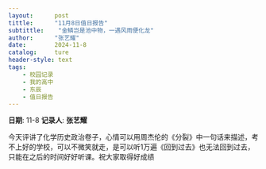 ```yaml
---
layout:      post
tittle:      "11月8日值日报告"
subtittle:    "金鳞岂是池中物，一遇风雨便化龙"
author:      "张艺耀"
date:        2024-11-8
catalog:     ture
header-style: text
tags: 
    - 校园记录
    - 我的高中
    - 东辰
    - 值日报告
---
```


**日期**: 11-8
**记录人**: **张艺耀**



今天评讲了化学历史政治卷子，心情可以用周杰伦的《分裂》中一句话来描述，考不上好的学校，可以不微笑就走，是可以听1万遍《回到过去》也无法回到过去，只能在之后的时间好好听课。祝大家取得好成绩

